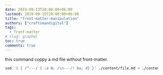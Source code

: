 ```yaml
---
date: 2019-09-13T20:00:00+06:00
lastmod: 2019-09-15T20:00:00+06:00
title: "front-matter-manipulation"
authors: ["craftsmandigital"]
tags:
  - front-matter 
# slug: graphql
toc: true
comments: true
---
```

this command coppy a md file without front-matter.

```bash
sed '1 { /^---/ { :a N; /\n---/! ba; d} }' ./content/file.md > ./content/nomater.md
```